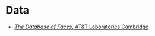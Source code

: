 # Data

- [*The Database of Faces*, AT&T Laboratories Cambridge](http://www.cl.cam.ac.uk/research/dtg/attarchive/facedatabase.html)
